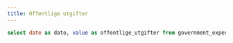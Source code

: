 ```yaml
---
title: Offentlige utgifter
---
```


```sql government_expenses
select date as dato, value as offentlige_utgifter from government_expenses
```

<LineChart
    data={government_expenses}
    x=dato
    y=offentlige_utgifter
    chartAreaHeight={500}
/>
